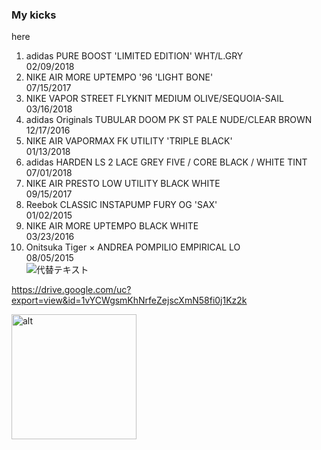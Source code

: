 ### My kicks  
here

1. adidas PURE BOOST 'LIMITED EDITION' WHT/L.GRY  
  02/09/2018
1. NIKE AIR MORE UPTEMPO '96 'LIGHT BONE'  
  07/15/2017
1. NIKE VAPOR STREET FLYKNIT MEDIUM OLIVE/SEQUOIA-SAIL  
  03/16/2018
1. adidas Originals TUBULAR DOOM PK ST PALE NUDE/CLEAR BROWN  
  12/17/2016
1. NIKE AIR VAPORMAX FK UTILITY 'TRIPLE BLACK'  
  01/13/2018
1. adidas HARDEN LS 2 LACE GREY FIVE / CORE BLACK / WHITE TINT  
  07/01/2018
1. NIKE AIR PRESTO LOW UTILITY BLACK WHITE  
  09/15/2017
1. Reebok CLASSIC INSTAPUMP FURY OG 'SAX'  
  01/02/2015
1. NIKE AIR MORE UPTEMPO BLACK WHITE  
  03/23/2016
1. Onitsuka Tiger × ANDREA POMPILIO EMPIRICAL LO  
  08/05/2015  
  ![代替テキスト](https://drive.google.com/uc?export=view&id=1vYCWgsmKhNrfeZejscXmN58fi0j1Kz2k "タイトル")

  https://drive.google.com/uc?export=view&id=1vYCWgsmKhNrfeZejscXmN58fi0j1Kz2k

  <img width="200" alt="alt" src="https://drive.google.com/uc?export=view&id=1vYCWgsmKhNrfeZejscXmN58fi0j1Kz2k">
